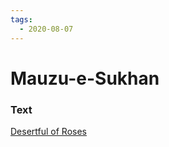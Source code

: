 ```yaml
---
tags:
  - 2020-08-07
---
```

# Mauzu-e-Sukhan

### Text
[Desertful of Roses](http://www.columbia.edu/itc/mealac/pritchett/00urdu/3mod/kiernan_faiz/12_poetrystheme.pdf)

